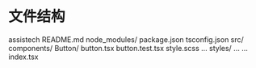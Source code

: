 
# 文件结构

  assistech
    README.md
    node_modules/
    package.json
    tsconfig.json
    src/  
      components/
        Button/
          button.tsx
          button.test.tsx
          style.scss
        ...
        styles/
          ...
      ...
      index.tsx
        
